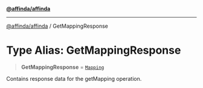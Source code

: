 [**@affinda/affinda**](../README.md)

***

[@affinda/affinda](../globals.md) / GetMappingResponse

# Type Alias: GetMappingResponse

> **GetMappingResponse** = [`Mapping`](../interfaces/Mapping.md)

Contains response data for the getMapping operation.
